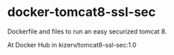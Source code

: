 # docker-tomcat8-ssl-sec
Dockerfile and files to run an easy securized tomcat 8.

At Docker Hub in kizerv/tomcat8-ssl-sec:1.0
